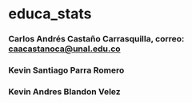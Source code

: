 # educa_stats
### Carlos Andrés Castaño Carrasquilla, correo: caacastanoca@unal.edu.co
### Kevin Santiago Parra Romero
### Kevin Andres Blandon Velez
